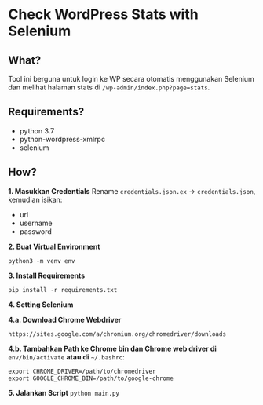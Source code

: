 # Check WordPress Stats with Selenium

## What?
Tool ini berguna untuk login ke WP secara otomatis menggunakan Selenium dan melihat halaman stats di `/wp-admin/index.php?page=stats`.

## Requirements?
- python 3.7
- python-wordpress-xmlrpc
- selenium

## How?
**1. Masukkan Credentials**
Rename `credentials.json.ex` -> `credentials.json`, kemudian isikan:
- url
- username
- password
  
**2. Buat Virtual Environment**
```
python3 -m venv env
```

**3. Install Requirements**
```
pip install -r requirements.txt
```

**4. Setting Selenium**

**4.a. Download Chrome Webdriver**
```
https://sites.google.com/a/chromium.org/chromedriver/downloads
```

**4.b. Tambahkan Path ke Chrome bin dan Chrome web driver di** `env/bin/activate` **atau di** `~/.bashrc`:

```
export CHROME_DRIVER=/path/to/chromedriver 
export GOOGLE_CHROME_BIN=/path/to/google-chrome
```

**5. Jalankan Script**
```python main.py```